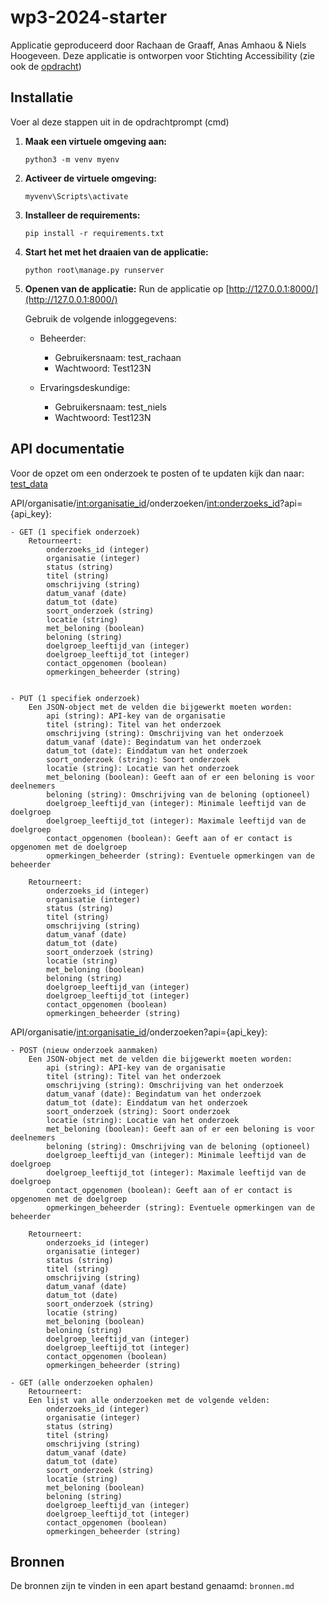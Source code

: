 # wp3-2024-starter
Applicatie geproduceerd door Rachaan de Graaff, Anas Amhaou & Niels Hoogeveen. Deze 
applicatie is ontworpen voor Stichting Accessibility (zie ook de [opdracht](CASUS.md)) 


## Installatie
Voer al deze stappen uit in de opdrachtprompt (cmd)

1. **Maak een virtuele omgeving aan:**
    ```
    python3 -m venv myenv
    ```

2. **Activeer de virtuele omgeving:**
    ```
    myvenv\Scripts\activate
    ```

3. **Installeer de requirements:**
    ```
    pip install -r requirements.txt
    ```

4. **Start het met het draaien van de applicatie:**
    ```
    python root\manage.py runserver
    ```

5. **Openen van de applicatie:**
    Run de applicatie op [http://127.0.0.1:8000/](http://127.0.0.1:8000/)

    Gebruik de volgende inloggegevens:
    - Beheerder:
        - Gebruikersnaam: test_rachaan
        - Wachtwoord: Test123N

    - Ervaringsdeskundige:
        - Gebruikersnaam: test_niels
        - Wachtwoord: Test123N


## API documentatie
Voor de opzet om een onderzoek te posten of te updaten kijk dan naar: [test_data](test_data.json)

API/organisatie/<int:organisatie_id>/onderzoeken/<int:onderzoeks_id>?api={api_key}:

    - GET (1 specifiek onderzoek)
        Retourneert:
            onderzoeks_id (integer)
            organisatie (integer)
            status (string)
            titel (string)
            omschrijving (string)
            datum_vanaf (date)
            datum_tot (date)
            soort_onderzoek (string)
            locatie (string)
            met_beloning (boolean)
            beloning (string)
            doelgroep_leeftijd_van (integer)
            doelgroep_leeftijd_tot (integer)
            contact_opgenomen (boolean)
            opmerkingen_beheerder (string)


    - PUT (1 specifiek onderzoek)
        Een JSON-object met de velden die bijgewerkt moeten worden:
            api (string): API-key van de organisatie
            titel (string): Titel van het onderzoek
            omschrijving (string): Omschrijving van het onderzoek
            datum_vanaf (date): Begindatum van het onderzoek
            datum_tot (date): Einddatum van het onderzoek
            soort_onderzoek (string): Soort onderzoek
            locatie (string): Locatie van het onderzoek
            met_beloning (boolean): Geeft aan of er een beloning is voor deelnemers
            beloning (string): Omschrijving van de beloning (optioneel)
            doelgroep_leeftijd_van (integer): Minimale leeftijd van de doelgroep
            doelgroep_leeftijd_tot (integer): Maximale leeftijd van de doelgroep
            contact_opgenomen (boolean): Geeft aan of er contact is opgenomen met de doelgroep
            opmerkingen_beheerder (string): Eventuele opmerkingen van de beheerder

        Retourneert:
            onderzoeks_id (integer)
            organisatie (integer)
            status (string)
            titel (string)
            omschrijving (string)
            datum_vanaf (date)
            datum_tot (date)
            soort_onderzoek (string)
            locatie (string)
            met_beloning (boolean)
            beloning (string)
            doelgroep_leeftijd_van (integer)
            doelgroep_leeftijd_tot (integer)
            contact_opgenomen (boolean)
            opmerkingen_beheerder (string)


API/organisatie/<int:organisatie_id>/onderzoeken?api={api_key}:

    - POST (nieuw onderzoek aanmaken)
        Een JSON-object met de velden die bijgewerkt moeten worden:
            api (string): API-key van de organisatie
            titel (string): Titel van het onderzoek
            omschrijving (string): Omschrijving van het onderzoek
            datum_vanaf (date): Begindatum van het onderzoek
            datum_tot (date): Einddatum van het onderzoek
            soort_onderzoek (string): Soort onderzoek
            locatie (string): Locatie van het onderzoek
            met_beloning (boolean): Geeft aan of er een beloning is voor deelnemers
            beloning (string): Omschrijving van de beloning (optioneel)
            doelgroep_leeftijd_van (integer): Minimale leeftijd van de doelgroep
            doelgroep_leeftijd_tot (integer): Maximale leeftijd van de doelgroep
            contact_opgenomen (boolean): Geeft aan of er contact is opgenomen met de doelgroep
            opmerkingen_beheerder (string): Eventuele opmerkingen van de beheerder

        Retourneert:
            onderzoeks_id (integer)
            organisatie (integer)
            status (string)
            titel (string)
            omschrijving (string)
            datum_vanaf (date)
            datum_tot (date)
            soort_onderzoek (string)
            locatie (string)
            met_beloning (boolean)
            beloning (string)
            doelgroep_leeftijd_van (integer)
            doelgroep_leeftijd_tot (integer)
            contact_opgenomen (boolean)
            opmerkingen_beheerder (string)

    - GET (alle onderzoeken ophalen)
        Retourneert:
        Een lijst van alle onderzoeken met de volgende velden:
            onderzoeks_id (integer)
            organisatie (integer)
            status (string)
            titel (string)
            omschrijving (string)
            datum_vanaf (date)
            datum_tot (date)
            soort_onderzoek (string)
            locatie (string)
            met_beloning (boolean)
            beloning (string)
            doelgroep_leeftijd_van (integer)
            doelgroep_leeftijd_tot (integer)
            contact_opgenomen (boolean)
            opmerkingen_beheerder (string)



## Bronnen
De bronnen zijn te vinden in een apart bestand genaamd: `bronnen.md`
